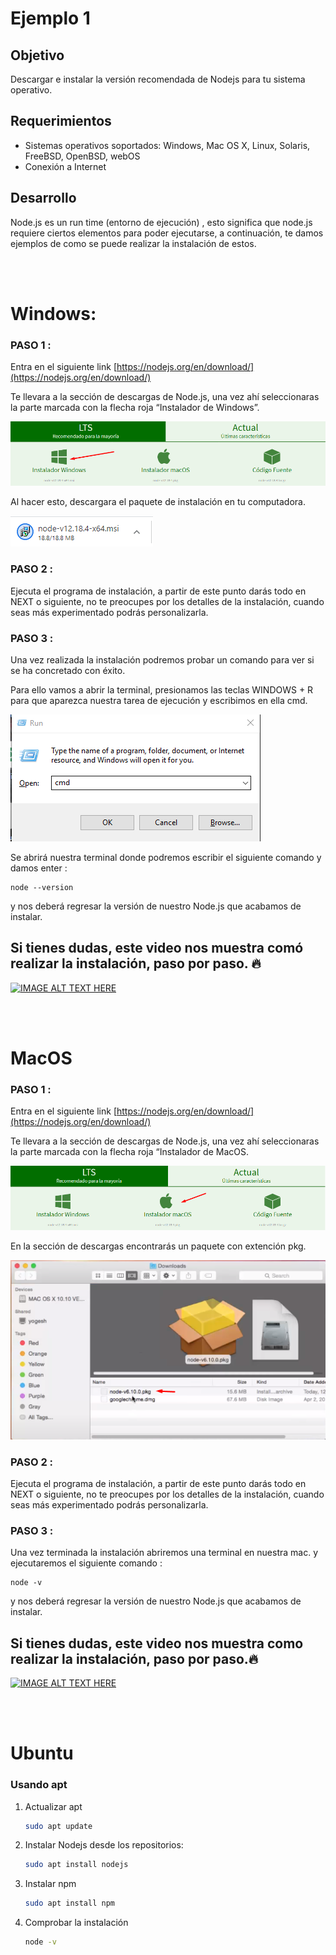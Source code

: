 # Ejemplo 1

## Objetivo

Descargar e instalar la versión recomendada de Nodejs para tu sistema operativo.

## Requerimientos


- Sistemas operativos soportados: Windows, Mac OS X, Linux, Solaris, FreeBSD, OpenBSD, webOS  
- Conexión a Internet


## Desarrollo

Node.js es un run time (entorno de ejecución) , esto significa que node.js requiere ciertos elementos para poder ejecutarse, a continuación, te damos ejemplos de como se puede realizar la instalación de estos.

<br><br>

# Windows: 


### PASO 1 :   

Entra en el siguiente link [https://nodejs.org/en/download/](https://nodejs.org/en/download/)

Te llevara a la sección de descargas de Node.js, una vez ahí seleccionaras la parte marcada con la flecha roja “Instalador de Windows”. 

![img/step1.png](img/step1.png)


Al hacer esto, descargara el paquete de instalación en tu computadora.

![img/step2.png](img/step2.png)

### PASO 2 :   

Ejecuta el programa de instalación, a partir de este punto darás todo en NEXT o siguiente, no te preocupes por los detalles de la instalación, cuando seas más experimentado podrás personalizarla.

### PASO 3 :   

Una vez realizada la instalación podremos probar un comando para ver si se ha concretado con éxito.

Para ello vamos a abrir la terminal, presionamos las teclas WINDOWS + R para que aparezca nuestra tarea de ejecución y escribimos en ella cmd.

![img/step3.png](img/step3.png)

Se abrirá nuestra terminal donde podremos escribir el siguiente comando y damos enter : 
   
    node --version

y nos deberá regresar la versión de nuestro Node.js que acabamos de instalar.

 <h2> Si tienes dudas, este video nos muestra comó realizar la instalación, paso por paso. 🔥</h2>     

[![IMAGE ALT TEXT HERE](https://img.youtube.com/vi/R8moDDltHNk/0.jpg)](https://www.youtube.com/watch?v=R8moDDltHNk)

<br><br>

# MacOS  

### PASO 1 : 
Entra en el siguiente link [https://nodejs.org/en/download/](https://nodejs.org/en/download/)


Te llevara a la sección de descargas de Node.js, una vez ahí seleccionaras la parte marcada con la flecha roja “Instalador de MacOS. 

![img/step1_mac.png](img/step1_mac.png)

En la sección de descargas encontrarás un paquete con extención pkg.

![img/step2_mac.png](img/step2_mac.png)

### PASO 2 :

Ejecuta el programa de instalación, a partir de este punto darás todo en NEXT o siguiente, no te preocupes por los detalles de la instalación, cuando seas más experimentado podrás personalizarla.

### PASO 3 :

Una vez terminada la instalación abriremos una terminal en nuestra mac. y ejecutaremos el siguiente comando : 


    node -v
    
    
y nos deberá regresar la versión de nuestro Node.js que acabamos de instalar.

<h2> Si tienes dudas, este video nos muestra como realizar la instalación, paso por paso.🔥 </h2>    

[![IMAGE ALT TEXT HERE](https://img.youtube.com/vi/TQks1p7xjdI/0.jpg)](https://www.youtube.com/watch?v=TQks1p7xjdI)


<br><br>

# Ubuntu

### Usando apt

1. Actualizar apt

    ```bash
    sudo apt update
    ```

2. Instalar Nodejs desde los repositorios:

    ```bash
    sudo apt install nodejs
    ```

3. Instalar npm

    ```bash
    sudo apt install npm
    ```

4. Comprobar la instalación

    ```bash
    node -v
    ```

